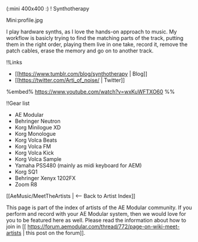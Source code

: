 (:mini 400x400 :)
! Synthotherapy

Mini:profile.jpg

I play hardware synths, as I love the hands-on approach to music. My workflow is basicly trying to find the matching parts of the track, putting them in the right order, playing them live in one take, record it, remove the patch cables, erase the memory and go on to another track. 

!!Links
* [[https://www.tumblr.com/blog/synthotherapy | Blog]]
* [[https://twitter.com/Arti_of_noise/ | Twitter]]

%embed% https://www.youtube.com/watch?v=wxKuWFTXO60 %%

!!Gear list
* AE Modular
* Behringer Neutron
* Korg Minilogue XD
* Korg Monologue
* Korg Volca Beats
* Korg Volca FM
* Korg Volca Kick
* Korg Volca Sample
* Yamaha PSS480 (mainly as midi keyboard for AEM)
* Korg SQ1
* Behringer Xenyx 1202FX
* Zoom R8













[[AeMusic/MeetTheArtists | <-- Back to Artist Index]]

This page is part of the index of artists of the AE Modular community. If you perform and record with your AE Modular system, then we would love for you to be featured here as well. Please read the information about how to join in [[ https://forum.aemodular.com/thread/772/page-on-wiki-meet-artists | this post on the forum]].